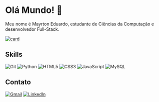 # Olá Mundo! 👋

Meu nome é Mayrton Eduardo, estudante de Ciências da Computação e desenvolvedor Full-Stack.

[![card](https://github-readme-stats.vercel.app/api?username=Mayrton777&theme=dark&show_icons=true)](https://github.com/anuraghazra/github-readme-stats)

## Skills
![Git](https://img.shields.io/badge/Git-E34F26?style=for-the-badge&logo=git&logoColor=white)
![Python](https://img.shields.io/badge/Python-3776AB?style=for-the-badge&logo=python&logoColor=white)
![HTML5](https://img.shields.io/badge/HTML5-E34F26?style=for-the-badge&logo=html5&logoColor=white)
![CSS3](https://img.shields.io/badge/CSS3-1572B6?style=for-the-badge&logo=css3&logoColor=white)
![JavaScript](https://img.shields.io/badge/JavaScript-323330?style=for-the-badge&logo=javascript&logoColor=F7DF1E)
![MySQL](https://img.shields.io/badge/MySQL-00000F?style=for-the-badge&logo=mysql&logoColor=white)

## Contato
[![Gmail](https://img.shields.io/badge/Gmail-D14836?style=for-the-badge&logo=gmail&logoColor=white)](mailto:mayrtontrabalho@gmail.com)
[![LinkedIn](https://img.shields.io/badge/LinkedIn-0077B5?style=for-the-badge&logo=linkedin&logoColor=white)](https://www.linkedin.com/in/mayrton-eduardo-silva-rocha)

